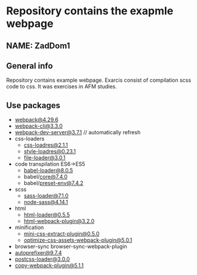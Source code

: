 # Repository contains the exapmle webpage
## NAME: ZadDom1

## General info
Repository contains example webpage. Exarcis consist of compilation scss code to css. It was exercises in AFM studies.  

## Use packages
* webpack@4.29.6
* webpack-cli@3.3.0 
* webpack-dev-server@3.7.1 // automatically refresh
* css-loaders 
  * css-loadres@2.1.1
  * style-loadres@0.23.1
  * file-loader@3.0.1
* code transpilation ES6->ES5
  * babel-loader@8.0.5
  * babel/core@7.4.0 
  * babel/preset-env@7.4.2
* scss 
  * sass-loader@7.1.0
  * node-sass@4.14.1
* html
  * html-loader@0.5.5 
  * html-webpack-plugin@3.2.0
* minification 
  * mini-css-extract-plugin@0.5.0
  * optimize-css-assets-webpack-plugin@5.0.1
* browser-sync browser-sync-webpack-plugin
* autoprefixer@9.7.4
* postcss-loader@3.0.0
* copy-webpack-plugin@5.1.1

